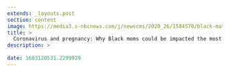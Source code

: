 ```yaml
--- 
extends: _layouts.post 
section: content 
image: https://media3.s-nbcnews.com/j/newscms/2020_26/1584570/black-maternal-jc-200626_9c0b2da9155b9b059a7176687be694ae.social_share_1200x630_center.jpg 
title: > 
  Coronavirus and pregnancy: Why Black moms could be impacted the most 
description: > 
   
date: 1603120531.2299929 
--- 
```

